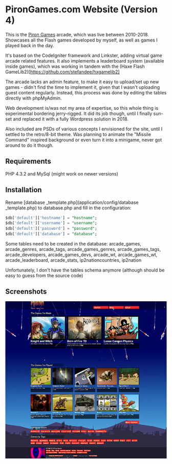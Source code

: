 # PironGames.com Website (Version 4)

This is the [Piron Games](https://www.pirongames.com) arcade, which was live between 2010-2018. Showcases all the Flash games developed by myself, as well as games I played back in the day.

It's based on the CodeIgniter framework and Linkster, adding virtual game arcade related features. It also implements a leaderboard system (available inside games), which was working in tandem with the (Haxe Flash GameLib2)[https://github.com/stefandee/hxgamelib2]

The arcade lacks an admin feature, to make it easy to upload/set up new games - didn't find the time to implement it, given that I wasn't uploading guest content regularly. Instead, this process was done by editing the tables directly with phpMyAdmin.

Web development is/was not my area of expertise, so this whole thing is experimental bordering jerry-rigged. It did its job though, until I finally sun-set and replaced it with a fully Wordpress solution in 2018.

Also included are PSDs of various concepts I envisioned for the site, until I settled to the retro/8-bit theme. Was planning to animate the "Missile Command" inspired background or even turn it into a minigame, never got around to do it though.

## Requirements

PHP 4.3.2 and MySql (might work on newer versions)

## Installation

Rename [database _template.php](application/config/database _template.php) to database.php and fill in the configuration:

```sql
$db['default']['hostname'] = "hostname";
$db['default']['username'] = "username";
$db['default']['password'] = "password";
$db['default']['database'] = "database";
```

Some tables need to be created in the database: arcade_games, arcade_genres, arcade_tags, arcade_games_genres, arcade_games_tags, arcade_developers, arcade_games_devs, arcade_wt, arcade_games_wt, arcade_leaderboard, arcade_stats, ip2nationcountries, ip2nation

Unfortunately, I don't have the tables schema anymore (although should be easy to guess from the source code)

## Screenshots

![Piron Games V4](.media/pirongames_v4.png "Piron Games V4")
